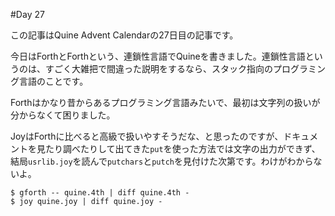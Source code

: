 #Day 27

この記事はQuine Advent Calendarの27日目の記事です。

今日はForthとForthという、連鎖性言語でQuineを書きました。連鎖性言語というのは、すごく大雑把で間違った説明をするなら、スタック指向のプログラミング言語のことです。

Forthはかなり昔からあるプログラミング言語みたいで、最初は文字列の扱いが分からなくて困りました。

JoyはForthに比べると高級で扱いやすそうだな、と思ったのですが、ドキュメントを見たり調べたりして出てきた`put`を使った方法では文字の出力ができず、結局`usrlib.joy`を読んで`putchars`と`putch`を見付けた次第です。わけがわからないよ。

```console
$ gforth -- quine.4th | diff quine.4th -
$ joy quine.joy | diff quine.joy -
```
